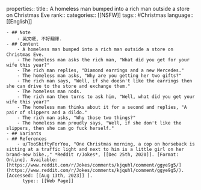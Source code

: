 properties::
title:: A homeless man bumped into a rich man outside a store on Christmas Eve
rank::
categories:: [[NSFW]]
tags:: #Christmas
language:: [[English]]

	- ## Note
		- 英文哽, 不好翻譯.
	- ## Content
		- A homeless man bumped into a rich man outside a store on Christmas Eve.
		- The homeless man asks the rich man, "What did you get for your wife this year?"
		- The rich man replies, "Diamond earrings and a new Mercedes."
		- The homeless man asks, "Why are you getting her two gifts?"
		- The rich man says, "Well, if she doesn't like the earrings then she can drive to the store and exchange them."
		- The homeless man nods.
		- The rich man then turns to ask him, "Well, what did you get your wife this year?"
		- The homeless man thinks about it for a second and replies, "A pair of slippers and a dildo."
		- The rich man asks, "Why those two things?"
		- The homeless man proudly says, "Well, if she don't like the slippers, then she can go fuck herself."
	- ## Variants
	- ## References
		- u/TooShiftyForYou, "One Christmas morning, a cop on horseback is sitting at a traffic light and next to him is a little girl on her brand-new bike.," *Reddit r/Jokes*, [[Dec 25th, 2020]]. [Format: Online]. Available: [https://www.reddit.com/r/Jokes/comments/kjquhl/comment/ggye9g5/](https://www.reddit.com/r/Jokes/comments/kjquhl/comment/ggye9g5/). [Accessed: [[Aug 13th, 2023]] ].
		  type:: [[Web Page]]